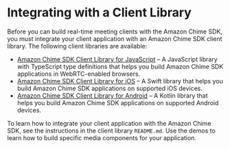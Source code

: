 # Integrating with a Client Library<a name="mtgs-sdk-client-lib"></a>

Before you can build real\-time meeting clients with the Amazon Chime SDK, you must integrate your client application with an Amazon Chime SDK client library\. The following client libraries are available:
+ [Amazon Chime SDK Client Library for JavaScript](https://github.com/aws/amazon-chime-sdk-js) – A JavaScript library with TypeScript type definitions that helps you build Amazon Chime SDK applications in WebRTC\-enabled browsers\.
+ [Amazon Chime SDK Client Library for iOS](https://github.com/aws/amazon-chime-sdk-ios) – A Swift library that helps you build Amazon Chime SDK applications on supported iOS devices\.
+ [Amazon Chime SDK Client Library for Android](https://github.com/aws/amazon-chime-sdk-android) – A Kotlin library that helps you build Amazon Chime SDK applications on supported Android devices\.

 To learn how to integrate your client application with the Amazon Chime SDK, see the instructions in the client library `README.md`\. Use the demos to learn how to build specific media components for your application\.